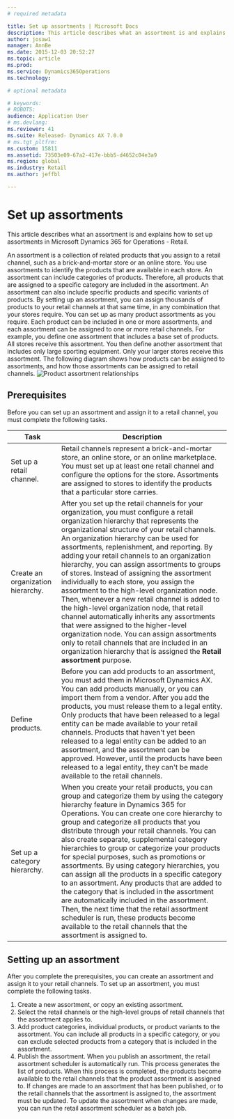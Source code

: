 ```yaml
---
# required metadata

title: Set up assortments | Microsoft Docs
description: This article describes what an assortment is and explains how to set up assortments in Microsoft Dynamics 365 for Operations - Retail.
author: josaw1
manager: AnnBe
ms.date: 2015-12-03 20:52:27
ms.topic: article
ms.prod: 
ms.service: Dynamics365Operations
ms.technology: 

# optional metadata

# keywords: 
# ROBOTS: 
audience: Application User
# ms.devlang: 
ms.reviewer: 41
ms.suite: Released- Dynamics AX 7.0.0
# ms.tgt_pltfrm: 
ms.custom: 15811
ms.assetid: 73503e09-67a2-417e-bbb5-d4652c04e3a9
ms.region: global
ms.industry: Retail
ms.author: jeffbl

---
```


# Set up assortments

This article describes what an assortment is and explains how to set up assortments in Microsoft Dynamics 365 for Operations - Retail.

An assortment is a collection of related products that you assign to a retail channel, such as a brick-and-mortar store or an online store. You use assortments to identify the products that are available in each store. An assortment can include categories of products. Therefore, all products that are assigned to a specific category are included in the assortment. An assortment can also include specific products and specific variants of products. By setting up an assortment, you can assign thousands of products to your retail channels at that same time, in any combination that your stores require. You can set up as many product assortments as you require. Each product can be included in one or more assortments, and each assortment can be assigned to one or more retail channels. For example, you define one assortment that includes a base set of products. All stores receive this assortment. You then define another assortment that includes only large sporting equipment. Only your larger stores receive this assortment. The following diagram shows how products can be assigned to assortments, and how those assortments can be assigned to retail channels. ![Product assortment relationships](./media/assortments_relationship.gif)

## Prerequisites
Before you can set up an assortment and assign it to a retail channel, you must complete the following tasks.

| Task                              | Description                                                                                                                                                                                                                                                                                                                                                                                                                                                                                                                                                                                                                                                                                                                                                                                                                                                                        |
|-----------------------------------|------------------------------------------------------------------------------------------------------------------------------------------------------------------------------------------------------------------------------------------------------------------------------------------------------------------------------------------------------------------------------------------------------------------------------------------------------------------------------------------------------------------------------------------------------------------------------------------------------------------------------------------------------------------------------------------------------------------------------------------------------------------------------------------------------------------------------------------------------------------------------------|
| Set up a retail channel.          | Retail channels represent a brick-and-mortar store, an online store, or an online marketplace. You must set up at least one retail channel and configure the options for the store. Assortments are assigned to stores to identify the products that a particular store carries.                                                                                                                                                                                                                                                                                                                                                                                                                                                                                                                                                                                                   |
| Create an organization hierarchy. | After you set up the retail channels for your organization, you must configure a retail organization hierarchy that represents the organizational structure of your retail channels. An organization hierarchy can be used for assortments, replenishment, and reporting. By adding your retail channels to an organization hierarchy, you can assign assortments to groups of stores. Instead of assigning the assortment individually to each store, you assign the assortment to the high-level organization node. Then, whenever a new retail channel is added to the high-level organization node, that retail channel automatically inherits any assortments that were assigned to the higher-level organization node. You can assign assortments only to retail channels that are included in an organization hierarchy that is assigned the **Retail assortment** purpose. |
| Define products.                  | Before you can add products to an assortment, you must add them in Microsoft Dynamics AX. You can add products manually, or you can import them from a vendor. After you add the products, you must release them to a legal entity. Only products that have been released to a legal entity can be made available to your retail channels. Products that haven't yet been released to a legal entity can be added to an assortment, and the assortment can be approved. However, until the products have been released to a legal entity, they can't be made available to the retail channels.                                                                                                                                                                                                                                                                                     |
| Set up a category hierarchy.      | When you create your retail products, you can group and categorize them by using the category hierarchy feature in Dynamics 365 for Operations. You can create one core hierarchy to group and categorize all products that you distribute through your retail channels. You can also create separate, supplemental category hierarchies to group or categorize your products for special purposes, such as promotions or assortments. By using category hierarchies, you can assign all the products in a specific category to an assortment. Any products that are added to the category that is included in the assortment are automatically included in the assortment. Then, the next time that the retail assortment scheduler is run, these products become available to the retail channels that the assortment is assigned to.                                            |

## Setting up an assortment
After you complete the prerequisites, you can create an assortment and assign it to your retail channels. To set up an assortment, you must complete the following tasks.

1.  Create a new assortment, or copy an existing assortment.
2.  Select the retail channels or the high-level groups of retail channels that the assortment applies to.
3.  Add product categories, individual products, or product variants to the assortment. You can include all products in a specific category, or you can exclude selected products from a category that is included in the assortment.
4.  Publish the assortment. When you publish an assortment, the retail assortment scheduler is automatically run. This process generates the list of products. When this process is completed, the products become available to the retail channels that the product assortment is assigned to. If changes are made to an assortment that has been published, or to the retail channels that the assortment is assigned to, the assortment must be updated. To update the assortment when changes are made, you can run the retail assortment scheduler as a batch job.


